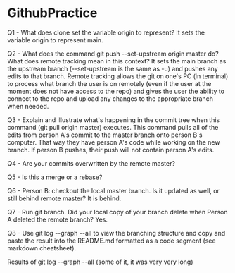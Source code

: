 # GithubPractice
Q1 - What does clone set the variable origin to represent?
It sets the variable origin to represent main.

Q2 - What does the command git push --set-upstream origin master do? What does remote tracking mean in this context?
It sets the main branch as the upstream branch (--set-upstream is the same as -u) and pushes any edits to that branch. Remote tracking allows the git on one's PC (in terminal) to process what branch the user is on remotely (even if the user at the moment does not have access to the repo) and gives the user the ability to connect to the repo and upload any changes to the appropriate branch when needed.

Q3 - Explain and illustrate what's happening in the commit tree when this command (git pull origin master) executes.
This command pulls all of the edits from person A's commit to the master branch onto person B's computer. That way they have person A's code while working on the new branch. If person B pushes, their push will not contain person A's edits.

Q4 - Are your commits overwritten by the remote master?


Q5 - Is this a merge or a rebase?


Q6 - Person B: checkout the local master branch. Is it updated as well, or still behind remote master?
It is behind.

Q7 - Run git branch. Did your local copy of your branch delete when Person A deleted the remote branch?
Yes.

Q8 - Use git log --graph --all to view the branching structure and copy and paste the result into the README.md formatted as a code segment (see markdown cheatsheet).


Results of git log --graph --all (some of it, it was very very long)
